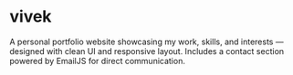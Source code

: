 # vivek
A personal portfolio website showcasing my work, skills, and interests — designed with clean UI and responsive layout. Includes a contact section powered by EmailJS for direct communication.
